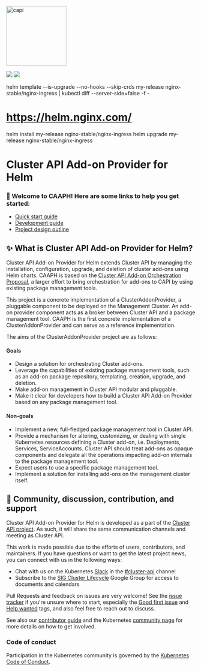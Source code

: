 <a href="https://cluster-api.sigs.k8s.io"><img alt="capi" src="./logos/kubernetes-cluster-logos_final-02.svg" width="160x" /></a>
<p>
<a href="https://godoc.org/sigs.k8s.io/cluster-api"><img src="https://godoc.org/sigs.k8s.io/cluster-api?status.svg"></a>
<!-- join kubernetes Slack channel for cluster-api -->
<a href="http://slack.k8s.io/">
<img src="https://img.shields.io/badge/join%20slack-%23cluster--api-brightgreen"></a>
</p>

helm template --is-upgrade --no-hooks --skip-crds my-release nginx-stable/nginx-ingress | kubectl diff --server-side=false -f -


https://helm.nginx.com/
=======================
helm install my-release nginx-stable/nginx-ingress
helm upgrade my-release nginx-stable/nginx-ingress


# Cluster API Add-on Provider for Helm

### 👋 Welcome to CAAPH! Here are some links to help you get started:

- [Quick start guide](./docs/quick-start.md)
- [Development guide](./docs/development.md)
- [Project design outline](https://github.com/kubernetes-sigs/cluster-api/blob/main/docs/proposals/20220712-cluster-api-addon-orchestration.md)

## ✨ What is Cluster API Add-on Provider for Helm?

Cluster API Add-on Provider for Helm extends Cluster API by managing the installation, configuration, upgrade, and deletion of cluster add-ons using Helm charts. CAAPH is based on the [Cluster API Add-on Orchestration Proposal](https://github.com/kubernetes-sigs/cluster-api/blob/main/docs/proposals/20220712-cluster-api-addon-orchestration.md), a larger effort to bring orchestration for add-ons to CAPI by using existing package management tools. 

This project is a concrete implementation of a ClusterAddonProvider, a pluggable component to be deployed on the Management Cluster. An add-on provider component acts as a broker between Cluster API and a package management tool. CAAPH is the first concrete implementation of a ClusterAddonProvider and can serve as a reference implementation.

The aims of the ClusterAddonProvider project are as follows:

#### Goals

- Design a solution for orchestrating Cluster add-ons.
- Leverage the capabilities of existing package management tools, such as an add-on package repository, templating, creation, upgrade, and deletion.
- Make add-on management in Cluster API modular and pluggable.
- Make it clear for developers how to build a Cluster API Add-on Provider based on any package management tool.

#### Non-goals

- Implement a new, full-fledged package management tool in Cluster API.
- Provide a mechanism for altering, customizing, or dealing with single Kubernetes resources defining a Cluster add-on, i.e. Deployments, Services, ServiceAccounts. Cluster API should treat add-ons as opaque components and delegate all the operations impacting add-on internals to the package management tool.
- Expect users to use a specific package management tool.
- Implement a solution for installing add-ons on the management cluster itself.

## 🤗 Community, discussion, contribution, and support

Cluster API Add-on Provider for Helm is developed as a part of the [Cluster API project](https://github.com/kubernetes-sigs/cluster-api). As such, it will share the same communication channels and meeting as Cluster API.

This work is made possible due to the efforts of users, contributors, and maintainers. If you have questions or want to get the latest project news, you can connect with us in the following ways:

- Chat with us on the Kubernetes [Slack](http://slack.k8s.io/) in the [#cluster-api](https://kubernetes.slack.com/archives/C8TSNPY4T) channel
- Subscribe to the [SIG Cluster Lifecycle](https://groups.google.com/forum/#!forum/kubernetes-sig-cluster-lifecycle) Google Group for access to documents and calendars

Pull Requests and feedback on issues are very welcome!
See the [issue tracker](https://github.com/kubernetes-sigs/cluster-api-addon-provider-helm/issues) if you're unsure where to start, especially the [Good first issue](https://github.com/kubernetes-sigs/cluster-api-addon-provider-helm/issues?q=is%3Aopen+is%3Aissue+label%3A%22good+first+issue%22) and [Help wanted](https://github.com/kubernetes-sigs/cluster-api-addon-provider-helm/issues?q=is%3Aopen+is%3Aissue+label%3A%22help+wanted%22) tags, and
also feel free to reach out to discuss.

See also our [contributor guide](CONTRIBUTING.md) and the Kubernetes [community page](https://kubernetes.io/community/) for more details on how to get involved.

### Code of conduct

Participation in the Kubernetes community is governed by the [Kubernetes Code of Conduct](code-of-conduct.md).
